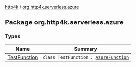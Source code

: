[http4k](../index.md) / [org.http4k.serverless.azure](./index.md)

## Package org.http4k.serverless.azure

### Types

| Name | Summary |
|---|---|
| [TestFunction](-test-function/index.md) | `class TestFunction : `[`AzureFunction`](../org.http4k.serverless/-azure-function/index.md) |
